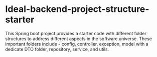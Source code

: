 # Ideal-backend-project-structure-starter
This Spring boot project provides a starter code with different folder structures to address different aspects in the software universe. These important folders include - config, controller, exception, model with a dedicate DTO folder, repository, service, and utils. 
